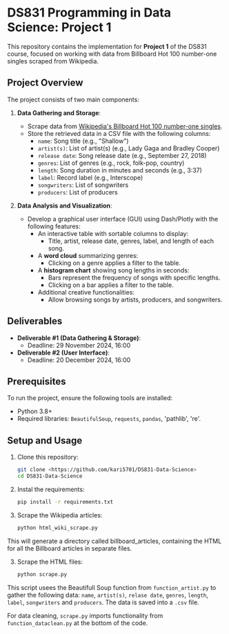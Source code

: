 # DS831 Programming in Data Science: Project 1

This repository contains the implementation for **Project 1** of the DS831 course, focused on working with data from Billboard Hot 100 number-one singles scraped from Wikipedia.

## Project Overview

The project consists of two main components:

1. **Data Gathering and Storage**:
   - Scrape data from [Wikipedia's Billboard Hot 100 number-one singles](https://en.wikipedia.org/w/index.php?title=Category:Billboard_Hot_100_number-one_singles).
   - Store the retrieved data in a CSV file with the following columns:
     - `name`: Song title (e.g., "Shallow")
     - `artist(s)`: List of artist(s) (e.g., Lady Gaga and Bradley Cooper)
     - `release date`: Song release date (e.g., September 27, 2018)
     - `genres`: List of genres (e.g., rock, folk-pop, country)
     - `length`: Song duration in minutes and seconds (e.g., 3:37)
     - `label`: Record label (e.g., Interscope)
     - `songwriters`: List of songwriters
     - `producers`: List of producers
    
2. **Data Analysis and Visualization**:
   - Develop a graphical user interface (GUI) using Dash/Plotly with the following features:
     - An interactive table with sortable columns to display:
       - Title, artist, release date, genres, label, and length of each song.
     - A **word cloud** summarizing genres:
       - Clicking on a genre applies a filter to the table.
     - A **histogram chart** showing song lengths in seconds:
       - Bars represent the frequency of songs with specific lengths.
       - Clicking on a bar applies a filter to the table.
     - Additional creative functionalities:
       - Allow browsing songs by artists, producers, and songwriters.

## Deliverables

- **Deliverable #1 (Data Gathering & Storage)**:
  - Deadline: 29 November 2024, 16:00
- **Deliverable #2 (User Interface)**:
  - Deadline: 20 December 2024, 16:00

## Prerequisites

To run the project, ensure the following tools are installed:

- Python 3.8+
- Required libraries: `BeautifulSoup`, `requests`, `pandas`, 'pathlib', 're'.

## Setup and Usage

1. Clone this repository:
   ```bash
   git clone <https://github.com/kari5701/DS831-Data-Science>
   cd DS831-Data-Science

2. Instal the requirements:
   ```bash
   pip install -r requirements.txt

2. Scrape the Wikipedia articles:
   ```bash
   python html_wiki_scrape.py
  This will generate a directory called billboard_articles, containing the HTML for all the Billboard articles in separate files.

3. Scrape the HTML files:
   ```bash
   python scrape.py
  This script usees the Beautifull Soup function from `function_artist.py` to gather the following data: `name`, `artist(s)`, `relase date`, `genres`, `length`, `label`, `songwriters` and `producers`. The data is saved into a `.csv` file.

  For data cleaning, `scrape.py` imports functionality from `function_dataclean.py` at the bottom of the code.
